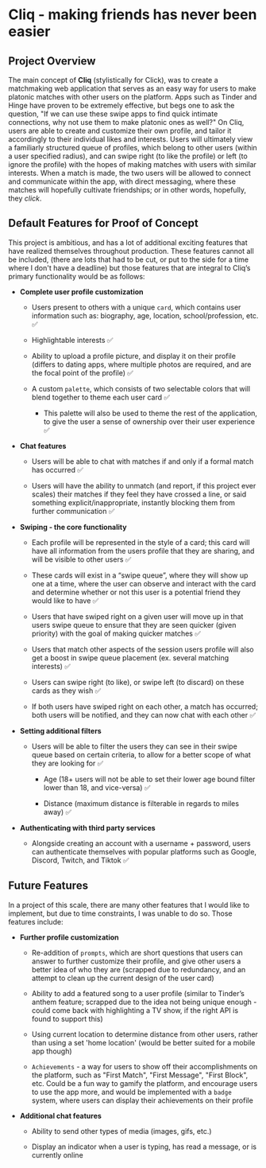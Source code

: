 # Cliq - making friends has never been easier

## Project Overview

The main concept of **Cliq** (stylistically for Click), was to create a matchmaking web application that serves as an easy way for users to make platonic matches with other users on the platform. Apps such as Tinder and Hinge have proven to be extremely effective, but begs one to ask the question, "If we can use these swipe apps to find quick intimate connections, why not use them to make platonic ones as well?" On Cliq, users are able to create and customize their own profile, and tailor it accordingly to their individual likes and interests. Users will ultimately view a familiarly structured queue of profiles, which belong to other users (within a user specified radius), and can swipe right (to like the profile) or left (to ignore the profile) with the hopes of making matches with users with similar interests. When a match is made, the two users will be allowed to connect and communicate within the app, with direct messaging, where these matches will hopefully cultivate friendships; or in other words, hopefully, they *click*.

## Default Features for Proof of Concept

This project is ambitious, and has a lot of additional exciting features that have realized themselves throughout production. These features cannot all be included, (there are lots that had to be cut, or put to the side for a time where I don't have a deadline) but those features that are integral to Cliq’s primary functionality would be as follows:

- **Complete user profile customization**

  - Users present to others with a unique `card`, which contains user information such as: biography, age, location, school/profession, etc. ✅

  - Highlightable interests ✅

  - Ability to upload a profile picture, and display it on their profile (differs to dating apps, where multiple photos are required, and are the focal point of the profile) ✅

  - A custom `palette`, which consists of two selectable colors that will blend together to theme each user card ✅

    - This palette will also be used to theme the rest of the application, to give the user a sense of ownership over their user experience ✅

- **Chat features**

  - Users will be able to chat with matches if and only if a formal match has occurred ✅

  - Users will have the ability to unmatch (and report, if this project ever scales) their matches if they feel they have crossed a line, or said something explicit/inappropriate, instantly blocking them from further communication ✅

- **Swiping - the core functionality**

  - Each profile will be represented in the style of a card; this card will have all information from the users profile that they are sharing, and will be visible to other users ✅

  - These cards will exist in a “swipe queue”, where they will show up one at a time, where the user can observe and interact with the card and determine whether or not this user is a potential friend they would like to have ✅

  - Users that have swiped right on a given user will move up in that users swipe queue to ensure that they are seen quicker (given priority) with the goal of making quicker matches ✅

  - Users that match other aspects of the session users profile will also get a boost in swipe queue placement (ex. several matching interests) ✅

  - Users can swipe right (to like), or swipe left (to discard) on these cards as they wish ✅

  - If both users have swiped right on each other, a match has occurred; both users will be notified, and they can now chat with each other ✅

- **Setting additional filters**

  - Users will be able to filter the users they can see in their swipe queue based on certain criteria, to allow for a better scope of what they are looking for ✅

    - Age (18+ users will not be able to set their lower age bound filter lower than 18, and vice-versa) ✅

    - Distance (maximum distance is filterable in regards to miles away) ✅

- **Authenticating with third party services**

  - Alongside creating an account with a username + password, users can authenticate themselves with popular platforms such as Google, Discord, Twitch, and Tiktok ✅

## Future Features

In a project of this scale, there are many other features that I would like to implement, but due to time constraints, I was unable to do so. Those features include:

- **Further profile customization**

  - Re-addition of `prompts`, which are short questions that users can answer to further customize their profile, and give other users a better idea of who they are (scrapped due to redundancy, and an attempt to clean up the current design of the user card)

  - Ability to add a featured song to a user profile (similar to Tinder’s anthem feature; scrapped due to the idea not being unique enough - could come back with highlighting a TV show, if the right API is found to support this)

  - Using current location to determine distance from other users, rather than using a set 'home location' (would be better suited for a mobile app though)

  - `Achievements` - a way for users to show off their accomplishments on the platform, such as "First Match", "First Message", "First Block", etc. Could be a fun way to gamify the platform, and encourage users to use the app more, and would be implemented with a `badge` system, where users can display their achievements on their profile

- **Additional chat features**

  - Ability to send other types of media (images, gifs, etc.)

  - Display an indicator when a user is typing, has read a message, or is currently online

